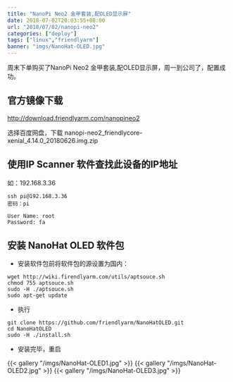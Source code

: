```yaml
---
title: "NanoPi Neo2 金甲套装,配OLED显示屏"
date: 2018-07-02T20:03:55+08:00
url: "2018/07/02/nanopi-neo2"
categories: ["deploy"]
tags: ["linux","friendlyarm"]
banner: "imgs/NanoHat-OLED.jpg"
---
```


周末下单购买了NanoPi Neo2 金甲套装,配OLED显示屏，周一到公司了，配置成功。

<!--more-->
## 官方镜像下载
http://download.friendlyarm.com/nanopineo2

选择百度网盘，下载 nanopi-neo2_friendlycore-xenial_4.14.0_20180626.img.zip

## 使用IP Scanner 软件查找此设备的IP地址
如：192.168.3.36
```
ssh pi@192.168.3.36
密码：pi

User Name: root
Password: fa
```
## 安装 NanoHat OLED 软件包
* 安装软件包前将软件包的源设置为国内：

```
wget http://wiki.firendlyarm.com/utils/aptsouce.sh
chmod 755 aptsouce.sh
sudo -H ./aptsouce.sh
sudo apt-get update
```

* 执行

```
git clone https://github.com/friendlyarm/NanoHatOLED.git
cd NanoHatOLED
sudo -H ./install.sh
```

* 安装完毕，重启

{{< gallery "/imgs/NanoHat-OLED1.jpg" >}}
{{< gallery "/imgs/NanoHat-OLED2.jpg" >}}
{{< gallery "/imgs/NanoHat-OLED3.jpg" >}}

<!--more-->
